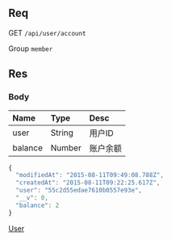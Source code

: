 ## Req

GET `/api/user/account`

Group `member`

## Res
### Body

| Name     | Type   | Desc   |
|:-------  |:-------|:-------|
| user     | String | 用户ID    |
| balance  | Number | 账户余额   |



```js
{
  "modifiedAt": "2015-08-11T09:49:08.788Z",
  "createdAt": "2015-08-11T09:22:25.617Z",
  "user": "55c2d55edae7610b0557e93e",
  "__v": 0,
  "balance": 2
}

```

[User](../User)